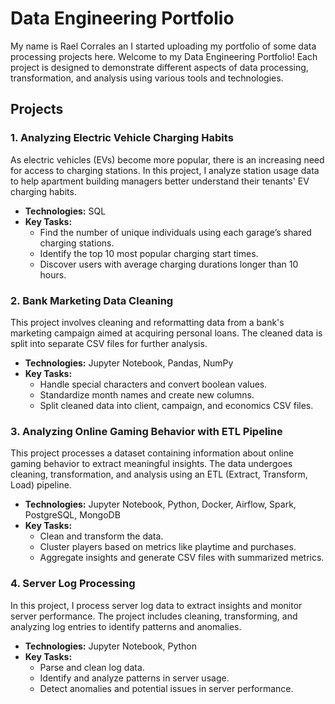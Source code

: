 # Data Engineering Portfolio
My name is Rael Corrales an I started uploading my portfolio of some data processing projects here. Welcome to my Data Engineering Portfolio! Each project is designed to demonstrate different aspects of data processing, transformation, and analysis using various tools and technologies.

## Projects

### 1. Analyzing Electric Vehicle Charging Habits

As electric vehicles (EVs) become more popular, there is an increasing need for access to charging stations. In this project, I analyze station usage data to help apartment building managers better understand their tenants' EV charging habits.

- **Technologies:** SQL
- **Key Tasks:**
  - Find the number of unique individuals using each garage’s shared charging stations.
  - Identify the top 10 most popular charging start times.
  - Discover users with average charging durations longer than 10 hours.

### 2. Bank Marketing Data Cleaning

This project involves cleaning and reformatting data from a bank's marketing campaign aimed at acquiring personal loans. The cleaned data is split into separate CSV files for further analysis.

- **Technologies:** Jupyter Notebook, Pandas, NumPy
- **Key Tasks:**
  - Handle special characters and convert boolean values.
  - Standardize month names and create new columns.
  - Split cleaned data into client, campaign, and economics CSV files.

### 3. Analyzing Online Gaming Behavior with ETL Pipeline

This project processes a dataset containing information about online gaming behavior to extract meaningful insights. The data undergoes cleaning, transformation, and analysis using an ETL (Extract, Transform, Load) pipeline.

- **Technologies:** Jupyter Notebook, Python, Docker, Airflow, Spark, PostgreSQL, MongoDB
- **Key Tasks:**
  - Clean and transform the data.
  - Cluster players based on metrics like playtime and purchases.
  - Aggregate insights and generate CSV files with summarized metrics.

### 4. Server Log Processing

In this project, I process server log data to extract insights and monitor server performance. The project includes cleaning, transforming, and analyzing log entries to identify patterns and anomalies.

- **Technologies:** Jupyter Notebook, Python
- **Key Tasks:**
  - Parse and clean log data.
  - Identify and analyze patterns in server usage.
  - Detect anomalies and potential issues in server performance.
